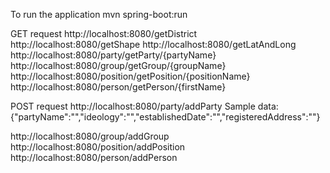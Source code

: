 To run the application
mvn spring-boot:run

GET request
http://localhost:8080/getDistrict
http://localhost:8080/getShape
http://localhost:8080/getLatAndLong
http://localhost:8080/party/getParty/{partyName}
http://localhost:8080/group/getGroup/{groupName}
http://localhost:8080/position/getPosition/{positionName}
http://localhost:8080/person/getPerson/{firstName}

POST request
http://localhost:8080/party/addParty
Sample data:
{"partyName":"","ideology":"","establishedDate":"","registeredAddress":""}

http://localhost:8080/group/addGroup
http://localhost:8080/position/addPosition
http://localhost:8080/person/addPerson